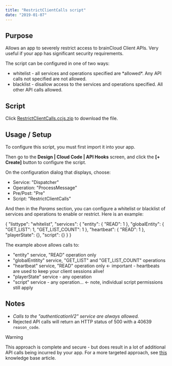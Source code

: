 ```yaml
---
title: "RestrictClientCalls script"
date: "2019-01-07"
---
```


## Purpose

Allows an app to severely restrict access to brainCloud Client APIs. Very useful if your app has significant security requirements.

The script can be configured in one of two ways:

- whitelist - all services and operations specified are \*allowed\*. Any API calls not specified are not allowed.
- blacklist - disallow access to the services and operations specified. All other API calls allowed.

## Script

Click [RestrictClientCalls.ccjs.zip](https://getbraincloud.com/apidocs/wp-content/uploads/2022/10/RestrictClientCalls.ccjs_.zip) to download the file.

## Usage / Setup

To configure this script, you must first import it into your app.

Then go to the **Design | Cloud Code | API Hooks** screen, and click the **\[+ Create\]** button to configure the script.

On the configuration dialog that displays, choose:

- Service: "Dispatcher"
- Operation: "ProcessMessage"
- Pre/Post: "Pre"
- Script: "RestrictClientCalls"

And then in the _Params_ section, you can configure a whitelist or blacklist of services and operations to enable or restrict. Here is an example:

{
    "listtype": "whitelist",
    "services": {
        "entity": { "READ": 1 },
        "globalEntity": { "GET\_LIST": 1, "GET\_LIST\_COUNT": 1 },
        "heartbeat": { "READ": 1 },
        "playerState": {},
        "script": {}
    }
}

The example above allows calls to:

- "entity" service, "READ" operation only
- "globalEntitity" service, "GET\_LIST" and "GET\_LIST\_COUNT" operations
- "heartbeat" service, "READ" operation only <- important - heartbeats are used to keep your client sessions alive!
- "playerState" service - any operation
- "script" service - any operation... <- note, individual script permissions still apply

## Notes

- _Calls to the "authenticationV2" service are always allowed._
- Rejected API calls will return an HTTP status of 500 with a 40639 `reason_code`.

Warning

This approach is complete and secure - but does result in a lot of additional API calls being incurred by your app. For a more targeted approach, see [this](http://help.getbraincloud.com/en/articles/1852058-is-there-a-way-to-prevent-a-client-apps-from-making-certain-api-calls) knowledge base article.

